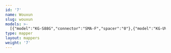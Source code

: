 ```yaml
---
id: '7'
name: Wouxun
slug: wouxun
models: >-
  [{"model":"KG-S88G","connector":"SMA-F","spacer":"0"},{"model":"KG-UV2D","connector":"SMA-F","spacer":"0"},{"model":"KG-UV3D","connector":"SMA-F","spacer":"0"},{"model":"KG-UV6D","connector":"SMA-F","spacer":"0"},{"model":"KG-UV8D","connector":"SMA-F","spacer":"?"},{"model":"KG-UV8H","connector":"SMA-F","spacer":"0"},{"model":"KG-UV9D","connector":"SMA-M","spacer":"?"},{"model":"KG-UV9PX","connector":"SMA-M","spacer":"?"},{"model":"KG-UV9P","connector":"SMA-M","spacer":"?"},{"model":"KG-UVD1P","connector":"SMA-F","spacer":"0"},{"model":"KG-UV7D","connector":"SMA-M","spacer":"1"},{"model":"KG-UV6X","connector":"SMA-M","spacer":"?"},{"model":"KG-935G","connector":"SMA-F","spacer":"0"}]
type: mapper
layout: mappers
weight: '7'
---
```


